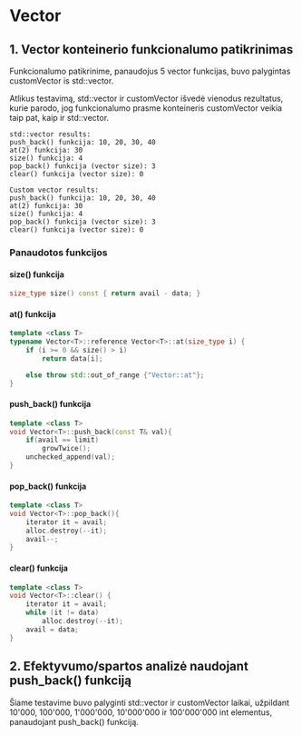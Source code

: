 # Vector
## 1. Vector konteinerio funkcionalumo patikrinimas ##

Funkcionalumo patikrinime, panaudojus 5 vector funkcijas, buvo palygintas customVector is std::vector.

Atlikus testavimą, std::vector ir customVector išvedė vienodus rezultatus, kurie parodo, jog funkcionalumo prasme konteineris customVector veikia taip pat, kaip ir std::vector.

```
std::vector results:
push_back() funkcija: 10, 20, 30, 40
at(2) funkcija: 30
size() funkcija: 4
pop_back() funkcija (vector size): 3
clear() funkcija (vector size): 0

Custom vector results:
push_back() funkcija: 10, 20, 30, 40
at(2) funkcija: 30
size() funkcija: 4
pop_back() funkcija (vector size): 3
clear() funkcija (vector size): 0 
```
### Panaudotos funkcijos ###

#### size() funkcija ####

```cpp
size_type size() const { return avail - data; }
```

#### at() funkcija ####

```cpp
template <class T>
typename Vector<T>::reference Vector<T>::at(size_type i) {
    if (i >= 0 && size() > i)
        return data[i];

    else throw std::out_of_range {"Vector::at"};
}
```



#### push_back() funkcija ####

```cpp
template <class T>
void Vector<T>::push_back(const T& val){
    if(avail == limit)
        growTwice();
    unchecked_append(val);
}
```



#### pop_back() funkcija ####

```cpp
template <class T>
void Vector<T>::pop_back(){
    iterator it = avail;
    alloc.destroy(--it);
    avail--;
}
```



#### clear() funkcija ####

```cpp
template <class T>
void Vector<T>::clear() {
    iterator it = avail;
    while (it != data)
        alloc.destroy(--it);
    avail = data;
}
```

## 2. Efektyvumo/spartos analizė naudojant push_back() funkciją ##

Šiame testavime buvo palyginti std::vector ir customVector laikai, užpildant 10'000, 100'000, 1'000'000, 10'000'000 ir 100'000'000 int elementus, panaudojant push_back() funkciją.

